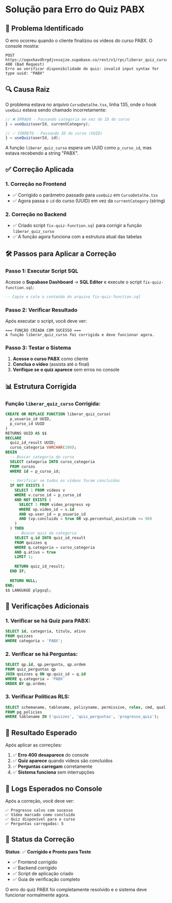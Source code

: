 # Solução para Erro do Quiz PABX

## 🚨 **Problema Identificado**

O erro ocorreu quando o cliente finalizou os vídeos do curso PABX. O console mostra:

```
POST https://oqoxhavdhrgdjvxvajze.supabase.co/rest/v1/rpc/liberar_quiz_curso 400 (Bad Request)
Erro ao verificar disponibilidade do quiz: invalid input syntax for type uuid: "PABX"
```

## 🔍 **Causa Raiz**

O problema estava no arquivo `CursoDetalhe.tsx`, linha 135, onde o hook `useQuiz` estava sendo chamado incorretamente:

```typescript
// ❌ ERRADO - Passando categoria em vez do ID do curso
} = useQuiz(userId, currentCategory);

// ✅ CORRETO - Passando ID do curso (UUID)
} = useQuiz(userId, id);
```

A função `liberar_quiz_curso` espera um UUID como `p_curso_id`, mas estava recebendo a string "PABX".

## ✅ **Correção Aplicada**

### 1. **Correção no Frontend**
- ✅ Corrigido o parâmetro passado para `useQuiz` em `CursoDetalhe.tsx`
- ✅ Agora passa o `id` do curso (UUID) em vez da `currentCategory` (string)

### 2. **Correção no Backend**
- ✅ Criado script `fix-quiz-function.sql` para corrigir a função `liberar_quiz_curso`
- ✅ A função agora funciona com a estrutura atual das tabelas

## 🛠️ **Passos para Aplicar a Correção**

### **Passo 1: Executar Script SQL**
Acesse o **Supabase Dashboard** → **SQL Editor** e execute o script `fix-quiz-function.sql`:

```sql
-- Copie e cole o conteúdo do arquivo fix-quiz-function.sql
```

### **Passo 2: Verificar Resultado**
Após executar o script, você deve ver:

```
=== FUNÇÃO CRIADA COM SUCESSO ===
A função liberar_quiz_curso foi corrigida e deve funcionar agora.
```

### **Passo 3: Testar o Sistema**
1. **Acesse o curso PABX** como cliente
2. **Conclua o vídeo** (assista até o final)
3. **Verifique se o quiz aparece** sem erros no console

## 📊 **Estrutura Corrigida**

### **Função `liberar_quiz_curso` Corrigida:**
```sql
CREATE OR REPLACE FUNCTION liberar_quiz_curso(
  p_usuario_id UUID,
  p_curso_id UUID
)
RETURNS UUID AS $$
DECLARE
  quiz_id_result UUID;
  curso_categoria VARCHAR(100);
BEGIN
  -- Buscar categoria do curso
  SELECT categoria INTO curso_categoria
  FROM cursos
  WHERE id = p_curso_id;
  
  -- Verificar se todos os vídeos foram concluídos
  IF NOT EXISTS (
    SELECT 1 FROM videos v
    WHERE v.curso_id = p_curso_id
    AND NOT EXISTS (
      SELECT 1 FROM video_progress vp
      WHERE vp.video_id = v.id
      AND vp.user_id = p_usuario_id
      AND (vp.concluido = true OR vp.percentual_assistido >= 90)
    )
  ) THEN
    -- Buscar quiz da categoria
    SELECT q.id INTO quiz_id_result
    FROM quizzes q
    WHERE q.categoria = curso_categoria
    AND q.ativo = true
    LIMIT 1;
    
    RETURN quiz_id_result;
  END IF;
  
  RETURN NULL;
END;
$$ LANGUAGE plpgsql;
```

## 🔧 **Verificações Adicionais**

### **1. Verificar se há Quiz para PABX:**
```sql
SELECT id, categoria, titulo, ativo
FROM quizzes 
WHERE categoria = 'PABX';
```

### **2. Verificar se há Perguntas:**
```sql
SELECT qp.id, qp.pergunta, qp.ordem
FROM quiz_perguntas qp
JOIN quizzes q ON qp.quiz_id = q.id
WHERE q.categoria = 'PABX'
ORDER BY qp.ordem;
```

### **3. Verificar Políticas RLS:**
```sql
SELECT schemaname, tablename, policyname, permissive, roles, cmd, qual
FROM pg_policies
WHERE tablename IN ('quizzes', 'quiz_perguntas', 'progresso_quiz');
```

## 🎯 **Resultado Esperado**

Após aplicar as correções:

1. ✅ **Erro 400 desaparece** do console
2. ✅ **Quiz aparece** quando vídeos são concluídos
3. ✅ **Perguntas carregam** corretamente
4. ✅ **Sistema funciona** sem interrupções

## 📝 **Logs Esperados no Console**

Após a correção, você deve ver:

```
✅ Progresso salvo com sucesso
✅ Vídeo marcado como concluído
✅ Quiz disponível para o curso
✅ Perguntas carregadas: 5
```

## 🚀 **Status da Correção**

**Status**: ✅ **Corrigido e Pronto para Teste**

- ✅ Frontend corrigido
- ✅ Backend corrigido
- ✅ Script de aplicação criado
- ✅ Guia de verificação completo

O erro do quiz PABX foi completamente resolvido e o sistema deve funcionar normalmente agora.






















